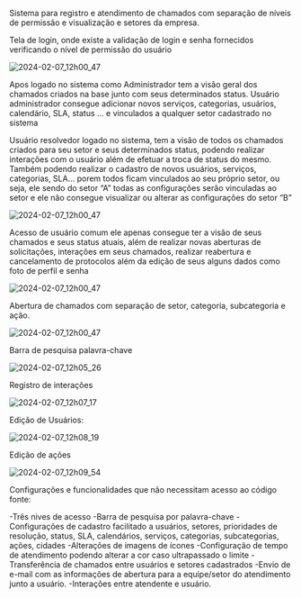 Sistema para registro e atendimento de chamados com separação de níveis de permissão e visualização e setores da empresa. 

Tela de login, onde existe a validação de login e senha fornecidos verificando o nível de permissão do usuário 

![2024-02-07_12h00_47](https://github.com/Gabriel-Santos-cwb/PHP_Sistema_chamados_V1/assets/97534186/0641369a-c938-41ed-be75-394ee5f8a65a)



Apos logado no sistema como Administrador tem a visão geral dos chamados criados na base junto com seus determinados status. Usuário administrador consegue adicionar novos serviços, categorias, usuários, calendário, SLA, status … e vinculados a qualquer setor cadastrado no sistema 

Usuário resolvedor logado no sistema, tem a visão de todos os chamados criados para seu setor e seus determinados status, podendo realizar interações com o usuário além de efetuar a troca de status do mesmo. Também podendo realizar o cadastro de novos usuários, serviços, categorias, SLA… porem todos ficam vinculados ao seu próprio setor, ou seja, ele sendo do setor “A” todas as configurações serão vinculadas ao setor e ele não consegue visualizar ou alterar as configurações do setor “B” 

![2024-02-07_12h00_47](https://github.com/Gabriel-Santos-cwb/PHP_Sistema_chamados_V1/assets/97534186/947a0628-3ec6-496c-a1c9-bb3c0e74f58e)


Acesso de usuário comum ele apenas consegue ter a visão de seus chamados e seus status atuais, além de realizar novas aberturas de solicitações, interações em seus chamados, realizar reabertura e cancelamento de protocolos além da edição de seus alguns dados como foto de perfil e senha

![2024-02-07_12h00_47](https://github.com/Gabriel-Santos-cwb/PHP_Sistema_chamados_V1/assets/97534186/f8bb8f37-d31f-44b2-86ad-080651de7ee0)


Abertura de chamados com separação de setor, categoria, subcategoria e ação. 

![2024-02-07_12h00_47](https://github.com/Gabriel-Santos-cwb/PHP_Sistema_chamados_V1/assets/97534186/555ffb8c-8acb-4e83-ae34-edf38db0c9fd)


Barra de pesquisa palavra-chave 

![2024-02-07_12h05_26](https://github.com/Gabriel-Santos-cwb/PHP_Sistema_chamados_V1/assets/97534186/6cf3978c-3a5f-464a-9ea5-a931a0636e77)


Registro de interações 

![2024-02-07_12h07_17](https://github.com/Gabriel-Santos-cwb/PHP_Sistema_chamados_V1/assets/97534186/ef244c1a-c9d1-46ef-9f0c-263e7609598a)


Edição de Usuários:

![2024-02-07_12h08_19](https://github.com/Gabriel-Santos-cwb/PHP_Sistema_chamados_V1/assets/97534186/34f84ec9-76a1-49a3-9e56-5f2aa064a4c9)


Edição de ações 

![2024-02-07_12h09_54](https://github.com/Gabriel-Santos-cwb/PHP_Sistema_chamados_V1/assets/97534186/01e95a82-c867-45bb-ab73-4ac1485d1993)


Configurações e funcionalidades que não necessitam acesso ao código fonte: 

-Três nives de acesso
-Barra de pesquisa por palavra-chave
-Configurações de cadastro facilitado a usuários, setores, prioridades de resolução, status, SLA, calendários, serviços, categorias, subcategorias, ações, cidades
-Alterações de imagens de ícones 
-Configuração de tempo de atendimento podendo alterar a cor caso ultrapassado o limite
-Transferência de chamados entre usuários e setores cadastrados
-Envio de e-mail com as informações de abertura para a equipe/setor do atendimento junto a usuário. 
-Interações entre atendente e usuário.  

